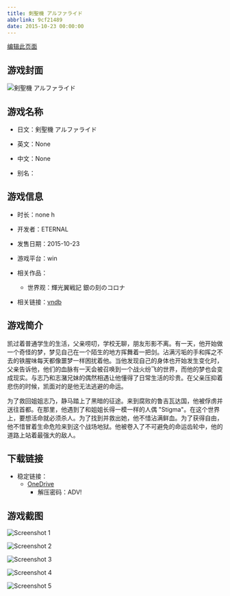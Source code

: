 ```yaml
---
title: 剣聖機 アルファライド
abbrlink: 9cf21489
date: 2015-10-23 00:00:00
---
```

[编辑此页面](https://github.com/ACG-3/ADV3-source/blob/main/source/_posts/games/%E5%89%A3%E8%81%96%E6%A9%9F%20%E3%82%A2%E3%83%AB%E3%83%95%E3%82%A1%E3%83%A9%E3%82%A4%E3%83%89.md)

## 游戏封面

![剣聖機 アルファライド](https://pan.timero.xyz/d/onedrive/img_lib_001/%E5%89%A3%E8%81%96%E6%A9%9F%20%E3%82%A2%E3%83%AB%E3%83%95%E3%82%A1%E3%83%A9%E3%82%A4%E3%83%89_cover.avif)


## 游戏名称

- 日文：剣聖機 アルファライド
- 英文：None
- 中文：None

- 别名：


## 游戏信息

- 时长：none h
- 开发者：ETERNAL
- 发售日期：2015-10-23
- 游戏平台：win
- 相关作品：
   - 世界观：輝光翼戦記 銀の刻のコロナ

- 相关链接：[vndb](https://vndb.org/v14325)


## 游戏简介

凯过着普通学生的生活，父亲唠叨，学校无聊，朋友形影不离。有一天，他开始做一个奇怪的梦，梦见自己在一个陌生的地方挥舞着一把剑。沾满污垢的手和挥之不去的铁腥味每天都像噩梦一样困扰着他。当他发现自己的身体也开始发生变化时，父亲告诉他，他们的血脉有一天会被召唤到一个战火纷飞的世界，而他的梦也会变成现实。与志乃和志潴兄妹的偶然相遇让他懂得了日常生活的珍贵。在父亲压抑着悲伤的时候，凯面对的是他无法逃避的命运。

为了救回姐姐志乃，静马踏上了黑暗的征途。来到腐败的鲁吉瓦达国，他被俘虏并送往首都。在那里，他遇到了和姐姐长得一模一样的人偶 "Stigma"。在这个世界上，要想活命就必须杀人。为了找到并救出她，他不惜沾满鲜血。为了获得自由，他不惜冒着生命危险来到这个战场地狱。他被卷入了不可避免的命运齿轮中，他的道路上站着最强大的敌人。




## 下载链接

- 稳定链接：
    - [OneDrive](https://pan.timero.xyz/onedrive/adv_lib_001/%E5%89%A3%E8%81%96%E6%A9%9F%20%E3%82%A2%E3%83%AB%E3%83%95%E3%82%A1%E3%83%A9%E3%82%A4%E3%83%89)
        - 解压密码：ADV!



## 游戏截图


![Screenshot 1](https://pan.timero.xyz/d/onedrive/img_lib_001/%E5%89%A3%E8%81%96%E6%A9%9F%20%E3%82%A2%E3%83%AB%E3%83%95%E3%82%A1%E3%83%A9%E3%82%A4%E3%83%89_Screenshot_1.avif)

![Screenshot 2](https://pan.timero.xyz/d/onedrive/img_lib_001/%E5%89%A3%E8%81%96%E6%A9%9F%20%E3%82%A2%E3%83%AB%E3%83%95%E3%82%A1%E3%83%A9%E3%82%A4%E3%83%89_Screenshot_2.avif)

![Screenshot 3](https://pan.timero.xyz/d/onedrive/img_lib_001/%E5%89%A3%E8%81%96%E6%A9%9F%20%E3%82%A2%E3%83%AB%E3%83%95%E3%82%A1%E3%83%A9%E3%82%A4%E3%83%89_Screenshot_3.avif)

![Screenshot 4](https://pan.timero.xyz/d/onedrive/img_lib_001/%E5%89%A3%E8%81%96%E6%A9%9F%20%E3%82%A2%E3%83%AB%E3%83%95%E3%82%A1%E3%83%A9%E3%82%A4%E3%83%89_Screenshot_4.avif)

![Screenshot 5](https://pan.timero.xyz/d/onedrive/img_lib_001/%E5%89%A3%E8%81%96%E6%A9%9F%20%E3%82%A2%E3%83%AB%E3%83%95%E3%82%A1%E3%83%A9%E3%82%A4%E3%83%89_Screenshot_5.avif)

